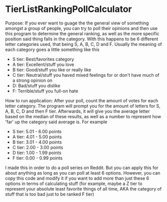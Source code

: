# TierListRankingPollCalculator
Purpose: If you ever want to guage the the general view of something amongst a group of people, you can try to poll their opinions and then use this program to determine the general ranking, as well as the more specific position said thing falls in the category. With this happens to be 6 different letter categories used, that being S, A, B, C, D and F. Usually the meaning of each category goes a little something like this
- S tier: Best/favorites category
- A tier: Excellent/stuff you love
- B tier: Good/stuff you like or really like
- C tier: Neutral/stuff you haved mixed feelings for or don't have much of a strong opinion on
- D: Bad/stuff you dislike
- F: Terrible/stuff you full-on hate

How to run application: After your poll, count the amount of votes for each letter category. The program will prompt you for the amount of letters for S, A, B, C, D and then F tier. Afterwards, it will give you the average letter based on the median of these results, as well as a number to represent how 'far' up the category said average is. For example
- S tier: 5.01 - 6.00 points
- A tier: 4.01 - 5.00 points
- B tier: 3.01 - 4.00 points
- C tier: 2.00 - 3.00 points
- D tier: 1.00 - 1.99 points
- F tier: 0.00 - 0.99 points

I made this in order to do a poll series on Reddit. But you can apply this for about anything as long as you can poll at least 6 options. However, you can copy this code and modify it if you want to add more than just these 6 options in terms of calculating stuff (for example, maybe a Z tier to represent your absolute least favorite things of all time, AKA the category of stuff that is too bad just to be ranked F tier)

